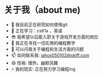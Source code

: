 # 关于我（about me)



- 🔭 我目前正在研究如何使用git
- 🌱 正在学习：cs61a ，英语
- 😎 我希望以后能入职关于游戏开发方面的岗位
- 🤔 我正在寻找一切实用的编程教学
- 💬 可以问我关于编程和生活方面的问题
- 📫 如何联系我: jahox050102@skiff.com
- 😄 性格: 慢热，幽默风趣
- ⚡ 我的现实: 正在努力学习编程ing

